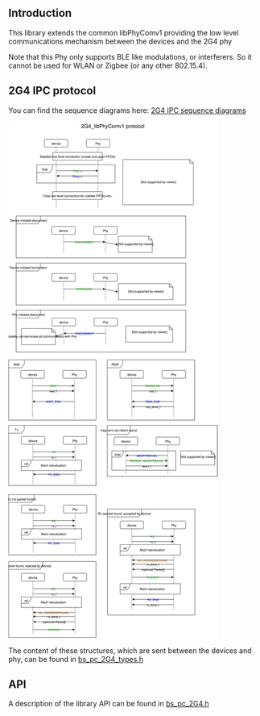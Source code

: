 ## Introduction

This library extends the common libPhyComv1 providing the low level
communications mechanism between the devices and the 2G4 phy

Note that this Phy only supports BLE like modulations, or interferers.
So it cannot be used for WLAN or Zigbee (or any other 802.15.4).

## 2G4 IPC protocol

You can find the sequence diagrams here:
[2G4 IPC sequence diagrams](2G4_libPhyComv1_protocol.svg)

![2G4 IPC sequence diagrams (for GitHub web rendering)](https://raw.githubusercontent.com/BabbleSim/ext_2G4_libPhyComv1/master/docs/2G4_libPhyComv1_protocol.svg?sanitize=true)
<!--The ?sanitize=true is an ugly thing for GitHub to enable the svg to be
rendered into the markdown preview-->

The content of these structures, which are sent between the devices and phy,
can be found in [bs_pc_2G4_types.h](../src/bs_pc_2G4_types.h)

## API

A description of the library API can be found in
[bs_pc_2G4.h](../src/bs_pc_2G4.h)
